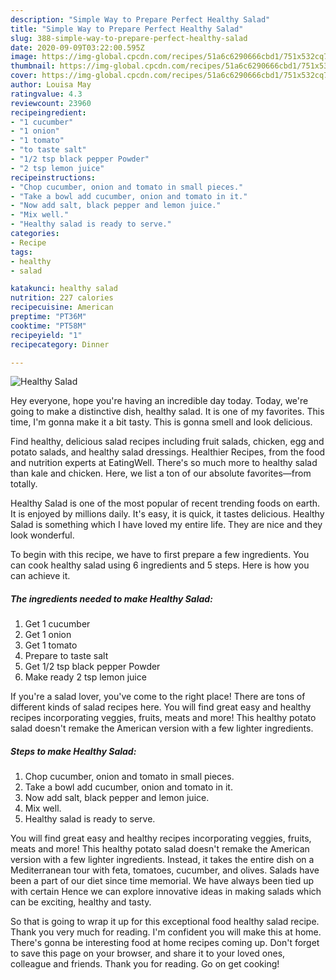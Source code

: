 ```yaml
---
description: "Simple Way to Prepare Perfect Healthy Salad"
title: "Simple Way to Prepare Perfect Healthy Salad"
slug: 388-simple-way-to-prepare-perfect-healthy-salad
date: 2020-09-09T03:22:00.595Z
image: https://img-global.cpcdn.com/recipes/51a6c6290666cbd1/751x532cq70/healthy-salad-recipe-main-photo.jpg
thumbnail: https://img-global.cpcdn.com/recipes/51a6c6290666cbd1/751x532cq70/healthy-salad-recipe-main-photo.jpg
cover: https://img-global.cpcdn.com/recipes/51a6c6290666cbd1/751x532cq70/healthy-salad-recipe-main-photo.jpg
author: Louisa May
ratingvalue: 4.3
reviewcount: 23960
recipeingredient:
- "1 cucumber"
- "1 onion"
- "1 tomato"
- "to taste salt"
- "1/2 tsp black pepper Powder"
- "2 tsp lemon juice"
recipeinstructions:
- "Chop cucumber, onion and tomato in small pieces."
- "Take a bowl add cucumber, onion and tomato in it."
- "Now add salt, black pepper and lemon juice."
- "Mix well."
- "Healthy salad is ready to serve."
categories:
- Recipe
tags:
- healthy
- salad

katakunci: healthy salad 
nutrition: 227 calories
recipecuisine: American
preptime: "PT36M"
cooktime: "PT58M"
recipeyield: "1"
recipecategory: Dinner

---
```



![Healthy Salad](https://img-global.cpcdn.com/recipes/51a6c6290666cbd1/751x532cq70/healthy-salad-recipe-main-photo.jpg)

Hey everyone, hope you're having an incredible day today. Today, we're going to make a distinctive dish, healthy salad. It is one of my favorites. This time, I'm gonna make it a bit tasty. This is gonna smell and look delicious.

Find healthy, delicious salad recipes including fruit salads, chicken, egg and potato salads, and healthy salad dressings. Healthier Recipes, from the food and nutrition experts at EatingWell. There&#39;s so much more to healthy salad than kale and chicken. Here, we list a ton of our absolute favorites—from totally.

Healthy Salad is one of the most popular of recent trending foods on earth. It is enjoyed by millions daily. It's easy, it is quick, it tastes delicious. Healthy Salad is something which I have loved my entire life. They are nice and they look wonderful.


To begin with this recipe, we have to first prepare a few ingredients. You can cook healthy salad using 6 ingredients and 5 steps. Here is how you can achieve it.

<!--inarticleads1-->

##### The ingredients needed to make Healthy Salad:

1. Get 1 cucumber
1. Get 1 onion
1. Get 1 tomato
1. Prepare to taste salt
1. Get 1/2 tsp black pepper Powder
1. Make ready 2 tsp lemon juice


If you&#39;re a salad lover, you&#39;ve come to the right place! There are tons of different kinds of salad recipes here. You will find great easy and healthy recipes incorporating veggies, fruits, meats and more! This healthy potato salad doesn&#39;t remake the American version with a few lighter ingredients. 

<!--inarticleads2-->

##### Steps to make Healthy Salad:

1. Chop cucumber, onion and tomato in small pieces.
1. Take a bowl add cucumber, onion and tomato in it.
1. Now add salt, black pepper and lemon juice.
1. Mix well.
1. Healthy salad is ready to serve.


You will find great easy and healthy recipes incorporating veggies, fruits, meats and more! This healthy potato salad doesn&#39;t remake the American version with a few lighter ingredients. Instead, it takes the entire dish on a Mediterranean tour with feta, tomatoes, cucumber, and olives. Salads have been a part of our diet since time memorial. We have always been tied up with certain Hence we can explore innovative ideas in making salads which can be exciting, healthy and tasty. 

So that is going to wrap it up for this exceptional food healthy salad recipe. Thank you very much for reading. I'm confident you will make this at home. There's gonna be interesting food at home recipes coming up. Don't forget to save this page on your browser, and share it to your loved ones, colleague and friends. Thank you for reading. Go on get cooking!
